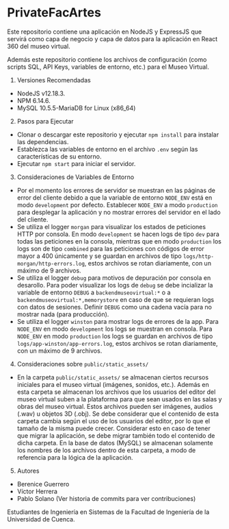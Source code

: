 # PrivateFacArtes

Este repositorio contiene una aplicación en NodeJS y ExpressJS que servirá como capa de negocio y capa de datos para la aplicación en React 360 del museo virtual.

Además este repositorio contiene los archivos de configuración (como scripts SQL, API Keys, variables de entorno, etc.) para el Museo Virtual.

1. Versiones Recomendadas

- NodeJS v12.18.3. 
- NPM 6.14.6.
- MySQL 10.5.5-MariaDB for Linux (x86_64)

2. Pasos para Ejecutar

- Clonar o descargar este repositorio y ejecutar `npm install` para instalar las dependencias.
- Establezca las variables de entorno en el archivo `.env` según las características de su entorno. 
- Ejecutar `npm start` para iniciar el servidor.

3. Consideraciones de Variables de Entorno

- Por el momento los errores de servidor se muestran en las páginas de error del cliente debido a que la variable de entorno `NODE_ENV` está en modo `development` por defecto. Establecer `NODE_ENV` a modo `production` para desplegar la aplicación y no mostrar errores del servidor en el lado del cliente. 
- Se utiliza el logger `morgan` para visualizar los estados de peticiones HTTP por consola. En modo `development` se hacen logs de tipo `dev` para todas las peticiones en la consola, mientras que en modo `production` los logs son de tipo `combined` para las peticiones con códigos de error mayor a 400 únicamente y se guardan en archivos de tipo `logs/http-morgan/http-errors.log`, estos archivos se rotan diariamente, con un máximo de 9 archivos.
- Se utiliza el logger `debug` para motivos de depuración por consola en desarollo. Para poder visualizar los logs de `debug` se debe incializar la variable de entorno `DEBUG` a `backendmuseovirtual:*` o a `backendmuseovirtual:*,memorystore` en caso de que se requieran logs con datos de sesiones. Definir `DEBUG` como una cadena vacía para no mostrar nada (para producción).
- Se utiliza el logger `winston` para mostrar logs de errores de la app. Para `NODE_ENV` en modo `development` los logs se muestran en consola. Para `NODE_ENV` en modo `production` los logs se guardan en archivos de tipo `logs/app-winston/app-errors.log`, estos archivos se rotan diariamente, con un máximo de 9 archivos.

4. Consideraciones sobre `public/static_assets/`

- En la carpeta `public/static_assets/` se almacenan ciertos recursos iniciales para el museo virtual (imágenes, sonidos, etc.). Además en esta carpeta se almacenan los archivos que los usuarios del editor del museo virtual suben a la plataforma para que sean usados en las salas y obras del museo virtual. Estos archivos pueden ser imágenes, audios (.wav) u objetos 3D (.obj). Se debe considerar que el contenido de esta carpeta cambia según el uso de los usuarios del editor, por lo que el tamaño de la misma puede crecer. Considerar esto en caso de tener que migrar la aplicación, se debe migrar también todo el contenido de dicha carpeta. En la base de datos (MySQL) se almacenan solamente los nombres de los archivos dentro de esta carpeta, a modo de referencia para la lógica de la aplicación.

5. Autores

- Berenice Guerrero
- Víctor Herrera
- Pablo Solano (Ver historia de commits para ver contribuciones)

Estudiantes de Ingeniería en Sistemas de la Facultad de Ingeniería de la Universidad de Cuenca.
